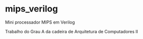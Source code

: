 # mips_verilog
Mini processador MIPS em Verilog

Trabalho do Grau A da cadeira de Arquitetura de Computadores II
